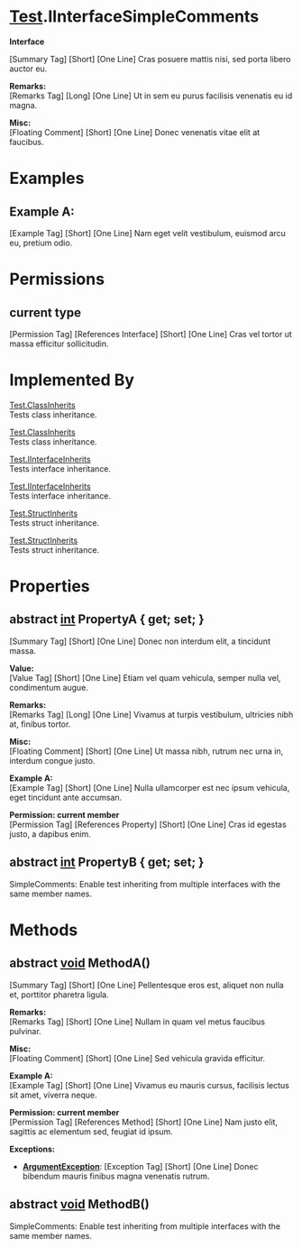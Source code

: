 # [Test](TableOfContents.Test.md).IInterfaceSimpleComments

**Interface**  

[Summary Tag] [Short] [One Line] Cras posuere mattis nisi, sed porta libero auctor eu.  

**Remarks:**  
[Remarks Tag] [Long] [One Line] Ut in sem eu purus facilisis venenatis eu id magna.  

**Misc:**  
[Floating Comment] [Short] [One Line] Donec venenatis vitae elit at faucibus.  

# Examples

## Example A:

[Example Tag] [Short] [One Line] Nam eget velit vestibulum, euismod arcu eu, pretium odio.  

# Permissions

## current type

[Permission Tag] [References Interface] [Short] [One Line] Cras vel tortor ut massa efficitur sollicitudin.  

# Implemented By

[Test.ClassInherits](Test.ClassInherits.md)  
Tests class inheritance.  

[Test.ClassInherits](Test.ClassInherits.md)  
Tests class inheritance.  

[Test.IInterfaceInherits](Test.IInterfaceInherits.md)  
Tests interface inheritance.  

[Test.IInterfaceInherits](Test.IInterfaceInherits.md)  
Tests interface inheritance.  

[Test.StructInherits](Test.StructInherits.md)  
Tests struct inheritance.  

[Test.StructInherits](Test.StructInherits.md)  
Tests struct inheritance.  

# Properties

## abstract [int](https://docs.microsoft.com/en-us/dotnet/api/system.int32) PropertyA { get; set; }

[Summary Tag] [Short] [One Line] Donec non interdum elit, a tincidunt massa.  

**Value:**  
[Value Tag] [Short] [One Line] Etiam vel quam vehicula, semper nulla vel, condimentum augue.  

**Remarks:**  
[Remarks Tag] [Long] [One Line] Vivamus at turpis vestibulum, ultricies nibh at, finibus tortor.  

**Misc:**  
[Floating Comment] [Short] [One Line] Ut massa nibh, rutrum nec urna in, interdum congue justo.  

**Example A:**  
[Example Tag] [Short] [One Line] Nulla ullamcorper est nec ipsum vehicula, eget tincidunt ante accumsan.  

**Permission: current member**  
[Permission Tag] [References Property] [Short] [One Line] Cras id egestas justo, a dapibus enim.  

## abstract [int](https://docs.microsoft.com/en-us/dotnet/api/system.int32) PropertyB { get; set; }

SimpleComments: Enable test inheriting from multiple interfaces with the same member names.  

# Methods

## abstract [void](https://docs.microsoft.com/en-us/dotnet/api/system.void) MethodA()

[Summary Tag] [Short] [One Line] Pellentesque eros est, aliquet non nulla et, porttitor pharetra ligula.  

**Remarks:**  
[Remarks Tag] [Short] [One Line] Nullam in quam vel metus faucibus pulvinar.  

**Misc:**  
[Floating Comment] [Short] [One Line] Sed vehicula gravida efficitur.  

**Example A:**  
[Example Tag] [Short] [One Line] Vivamus eu mauris cursus, facilisis lectus sit amet, viverra neque.  

**Permission: current member**  
[Permission Tag] [References Method] [Short] [One Line] Nam justo elit, sagittis ac elementum sed, feugiat id ipsum.  

**Exceptions:**  
* **[ArgumentException](https://docs.microsoft.com/en-us/dotnet/api/system.argumentexception)**: [Exception Tag] [Short] [One Line] Donec bibendum mauris finibus magna venenatis rutrum.  

## abstract [void](https://docs.microsoft.com/en-us/dotnet/api/system.void) MethodB()

SimpleComments: Enable test inheriting from multiple interfaces with the same member names.  


